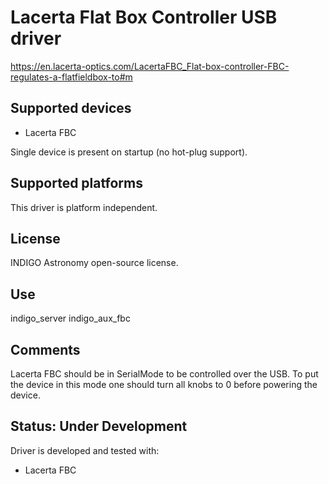 # Lacerta Flat Box Controller USB driver

https://en.lacerta-optics.com/LacertaFBC_Flat-box-controller-FBC-regulates-a-flatfieldbox-to#m

## Supported devices
* Lacerta FBC

Single device is present on startup (no hot-plug support).

## Supported platforms

This driver is platform independent.

## License

INDIGO Astronomy open-source license.

## Use

indigo_server indigo_aux_fbc

## Comments
Lacerta FBC should be in SerialMode to be controlled over the USB. To put the device in this
mode one should turn all knobs to 0 before powering the device.

## Status: Under Development

Driver is developed and tested with:
* Lacerta FBC
